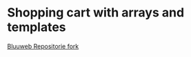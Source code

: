 # Shopping cart with arrays and templates

<a href="https://github.com/bluuweb/carrito-objeto-template-fragment-directo" target="_blank" rel="noopener noreferrer">Bluuweb Repositorie fork</a>